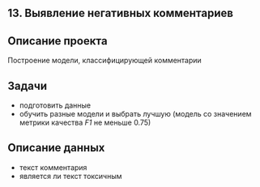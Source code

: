 ## 13. Выявление негативных комментариев
## Описание проекта
Построение модели, классифицирующей комментарии
## Задачи
  * подготовить данные
  * обучить разные модели и выбрать лучшую (модель со значением метрики качества *F1* не меньше 0.75)
## Описание данных
  * текст комментария
  * является ли текст токсичным
